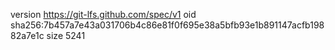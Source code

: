 version https://git-lfs.github.com/spec/v1
oid sha256:7b457a7e43a031706b4c86e81f0f695e38a5bfb93e1b891147acfb19882a7e1c
size 5241
